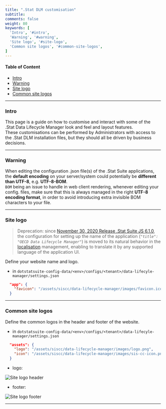 ```yaml
---
title: ".Stat DLM customisation"
subtitle: 
comments: false
weight: 80
keywords: [
  'Intro', '#intro',
  'Warning', '#warning',
  'Site logo', '#site-logo',
  'Common site logos', '#common-site-logos',
]
---
```


#### Table of Content
- [Intro](#intro)
- [Warning](#warning)
- [Site logo](#site-logo)
- [Common site logos](#common-site-logos)
---

### Intro
This page is a guide on how to customise and interact with some of the .Stat Data Lifecycle Manager look and feel and layout features.  
These customisations can be performed by Administrators with access to the .Stat DLM installation files, but they should all be driven by business decisions.

---

### Warning
When editing the configuration .json file(s) of the .Stat Suite applications, the **default encoding** on your server/system could potentially be **different than UTF-8**, e.g. **UTF-8-BOM**.  
`BOM` being an issue to handle in web client rendering, whenever editing your config. files, make sure that this is always managed in the right **UTF-8 encoding format**, in order to avoid introducing extra invisible BOM characters to your file.

---

### Site logo
> Deprecation: since [November 30, 2020 Release .Stat Suite JS 6.1.0](https://sis-cc.gitlab.io/dotstatsuite-documentation/changelog/#november-30-2020), the configuration for setting up the name of the application (*`"title": "OECD Data Lifecycle Manager"`*) is moved to its natural behavior in the [localisation](https://sis-cc.gitlab.io/dotstatsuite-documentation/configurations/localisation/) management, enabling to translate it by any supported language of the application UI.

Define your website name and logo.  

* in `dotstatsuite-config-data/<env>/configs/<tenant>/data-lifecyle-manager/settings.json`

```json
  "app": {
    "favicon": "/assets/siscc/data-lifecycle-manager/images/favicon.ico"
  }
```

---

### Common site logos
Define the common logos in the header and footer of the website.<br>

* in `dotstatsuite-config-data/<env>/configs/<tenant>/data-lifecyle-manager/settings.json`

```json
  "assets": {
    "logo": "/assets/siscc/data-lifecycle-manager/images/logo.png",
    "icon": "/assets/siscc/data-lifecycle-manager/images/sis-cc-icon.png"
  }
```

* logo:  

![Site logo header](/dotstatsuite-documentation/images/dlm-logo-header.png)

* footer:  

![Site logo footer](/dotstatsuite-documentation/images/faq-site-logo-footer.png)

---
